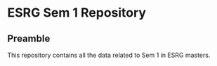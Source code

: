 # ESRG Sem 1 Repository

## Preamble
This repository contains all the data related to Sem 1 in ESRG masters.
